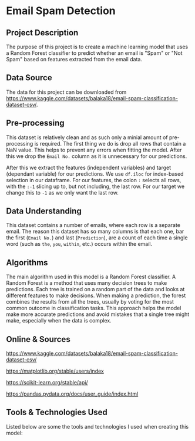 # Email Spam Detection
## Project Description
The purpose of this project is to create a machine learning model that uses a Random Forest classifier 
to predict whether an email is "Spam" or "Not Spam" based on features extracted from the email data.

## Data Source
The data for this project can be downloaded from https://www.kaggle.com/datasets/balaka18/email-spam-classification-dataset-csv/.

## Pre-processing
This dataset is relatively clean and as such only a minial amount of pre-processing is required.
The first thing we do is drop all rows that contain a NaN value. This helps to prevent any errors when 
fitting the model. After this we drop the `Email No.` column as it is unnecessary for our predictions.

After this we extract the features (independent variables) and target (dependant variable) for our predictions. 
We use `df.iloc` for index-based selection in our dataframe. For our features, the colon `:` selects all rows, 
with the `:-1` slicing up to, but not including, the last row. For our target we change this to `-1` 
as we only want the last row.

## Data Understanding
This dataset contains a number of emails, where each row is a separate email. The reason this dataset has so many 
columns is that each one, bar the first (`Email No.`) and last (`Prediction`), are a count of each time a single word 
(such as `the`, `you`, `within`, etc.) occurs within the email.

## Algorithms
The main algorithm used in this model is a Random Forest classifier. A Random Forest is a method that uses many 
decision trees to make predictions. Each tree is trained on a random part of the data and looks 
at different features to make decisions. When making a prediction, the forest combines the results 
from all the trees, usually by voting for the most common outcome in classification tasks. 
This approach helps the model make more accurate predictions and avoid mistakes that a 
single tree might make, especially when the data is complex.

## Online & Sources
https://www.kaggle.com/datasets/balaka18/email-spam-classification-dataset-csv/

https://matplotlib.org/stable/users/index

https://scikit-learn.org/stable/api/

https://pandas.pydata.org/docs/user_guide/index.html

## Tools & Technologies Used
Listed below are some the tools and technologies I used when creating this model:

